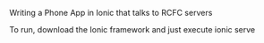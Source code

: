Writing a Phone App in Ionic that talks to RCFC servers


To run, download the Ionic framework and just execute ionic serve
